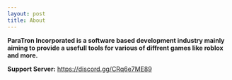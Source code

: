 ```yaml
---
layout: post
title: About
---
```


**ParaTron Incorporated is a software based development industry mainly aiming to provide a usefull tools for various of diffrent games like roblox and more.**

**Support Server:** https://discord.gg/CRq6e7ME89
